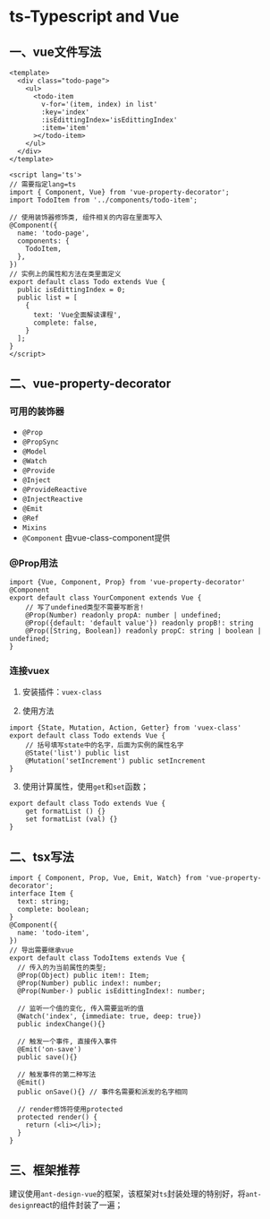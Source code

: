 # ts-Typescript and Vue

## 一、vue文件写法

```vue
<template>
  <div class="todo-page">
    <ul>
      <todo-item 
        v-for='(item, index) in list' 
        :key='index'
        :isEdittingIndex='isEdittingIndex'
        :item='item'
      ></todo-item>
    </ul>
  </div>
</template>

<script lang='ts'>
// 需要指定lang=ts
import { Component, Vue} from 'vue-property-decorator';
import TodoItem from '../components/todo-item';

// 使用装饰器修饰类, 组件相关的内容在里面写入
@Component({
  name: 'todo-page',
  components: {
    TodoItem,
  },
})
// 实例上的属性和方法在类里面定义
export default class Todo extends Vue {
  public isEdittingIndex = 0;
  public list = [
    {
      text: 'Vue全面解读课程',
      complete: false,
    }
  ];
}
</script>

```

## 二、vue-property-decorator

### 可用的装饰器

* `@Prop`
* `@PropSync`
* `@Model`
* `@Watch`
* `@Provide`
* `@Inject`
* `@ProvideReactive`
* `@InjectReactive`
* `@Emit`
* `@Ref`
* `Mixins`
* `@Component` 由vue-class-component提供

### @Prop用法

```tsx
import {Vue, Component, Prop} from 'vue-property-decorator'
@Component
export default class YourComponent extends Vue {
    // 写了undefined类型不需要写断言!
    @Prop(Number) readonly propA: number | undefined;
    @Prop({default: 'default value'}) readonly propB!: string
    @Prop([String, Boolean]) readonly propC: string | boolean | undefined;
}
```







### 连接vuex

1. 安装插件：`vuex-class`

2. 使用方法

```tsx
import {State, Mutation, Action, Getter} from 'vuex-class'
export default class Todo extends Vue {
    // 括号填写state中的名字，后面为实例的属性名字
    @State('list') public list
    @Mutation('setIncrement') public setIncrement
}
```

3. 使用计算属性，使用`get`和`set`函数；

```tsx
export default class Todo extends Vue {
    get formatList () {}
    set formatList (val) {}
}
```





## 二、tsx写法

```tsx
import { Component, Prop, Vue, Emit, Watch} from 'vue-property-decorator';
interface Item {
  text: string;
  complete: boolean;
}
@Component({
  name: 'todo-item',
})
// 导出需要继承vue
export default class TodoItems extends Vue {
  // 传入的为当前属性的类型;
  @Prop(Object) public item!: Item;
  @Prop(Number) public index!: number;
  @Prop(Number·) public isEdittingIndex!: number;

  // 监听一个值的变化, 传入需要监听的值
  @Watch('index', {immediate: true, deep: true})
  public indexChange(){}

  // 触发一个事件, 直接传入事件
  @Emit('on-save')
  public save(){}

  // 触发事件的第二种写法
  @Emit()
  public onSave(){} // 事件名需要和派发的名字相同

  // render修饰符使用protected
  protected render() {
    return (<li></li>);
  }
}

```



## 三、框架推荐

建议使用`ant-design-vue`的框架，该框架对`ts`封装处理的特别好，将`ant-design`react的组件封装了一遍；